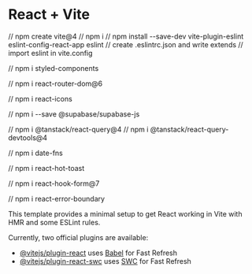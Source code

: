 # React + Vite

// npm create vite@4
// npm i
// npm install --save-dev vite-plugin-eslint eslint-config-react-app eslint
// create .eslintrc.json and write extends
// import eslint in vite.config

// npm i styled-components

// npm i react-router-dom@6

// npm i react-icons

// npm i --save @supabase/supabase-js

// npm i @tanstack/react-query@4
// npm i @tanstack/react-query-devtools@4

// npm i date-fns

// npm i react-hot-toast

// npm i react-hook-form@7

// npm i react-error-boundary

This template provides a minimal setup to get React working in Vite with HMR and some ESLint rules.

Currently, two official plugins are available:

- [@vitejs/plugin-react](https://github.com/vitejs/vite-plugin-react/blob/main/packages/plugin-react/README.md) uses [Babel](https://babeljs.io/) for Fast Refresh
- [@vitejs/plugin-react-swc](https://github.com/vitejs/vite-plugin-react-swc) uses [SWC](https://swc.rs/) for Fast Refresh
